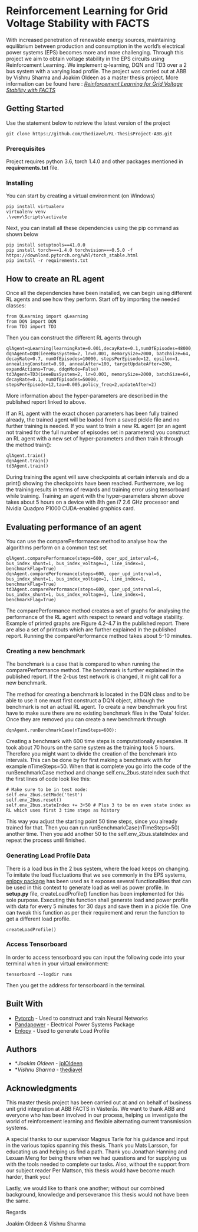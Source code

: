 # Reinforcement Learning for Grid Voltage Stability with FACTS
With increased penetration of renewable energy sources, maintaining equilibrium
between production and consumption in the world’s electrical power systems
(EPS) becomes more and more challenging. Through this project we aim to obtain voltage stability
in the EPS circuits using Reinforcement Learning. We implement q-learning, DQN and TD3 over a 2 bus system with a varying load profile.
The project was carried out at ABB by Vishnu Sharma and Joakim Oldeen as a master thesis project. More information
 can be found here : *[Reinforcement Learning for Grid Voltage Stability with FACTS](http://uu.diva-portal.org/smash/record.jsf?pid=diva2%3A1447070&dswid=-4746)*

## Getting Started

Use the statement below to retrieve the latest version of the project 
  ```
git clone https://github.com/thediavel/RL-ThesisProject-ABB.git
```
### Prerequisites

Project requires python 3.6, torch 1.4.0 and other packages mentioned in **requirements.txt** file.


### Installing
You can start by creating a virtual environment (on Windows)
```
pip install virtualenv
virtualenv venv
.\venv\Scripts\activate
```
Next, you can install all these dependencies using the pip command as shown below

```
pip install setuptools==41.0.0
pip install torch===1.4.0 torchvision===0.5.0 -f https://download.pytorch.org/whl/torch_stable.html
pip install -r requirements.txt
```
## How to create an RL agent
Once all the dependencies have been installed, we can begin using different RL agents and see how they perform.
Start off by importing the needed classes:
```
from QLearning import qLearning
from DQN import DQN
from TD3 import TD3
```

Then you can construct the different RL agents through

```
qlAgent=qLearning(learningRate=0.001,decayRate=0.1,numOfEpisodes=48000,stepsPerEpisode=6,epsilon=1,annealingConstant=0.98,annealAfter=400)
dqnAgent=DQN(ieeeBusSystem=2, lr=0.001, memorySize=2000, batchSize=64, decayRate=0.7, numOfEpisodes=10000, stepsPerEpisode=12, epsilon=1, annealingConstant=0.98, annealAfter=100, targetUpdateAfter=200, expandActions=True, ddqnMode=False)
td3Agent=TD3(ieeeBusSystem=2, lr=0.001, memorySize=2000, batchSize=64,  decayRate=0.1, numOfEpisodes=50000, stepsPerEpisode=12,tau=0.005,policy_freq=2,updateAfter=2)
```
More information about the hyper-parameters are described in the published report linked to above.


If an RL agent with the exact chosen parameters has been fully trained already, the trained agent will be loaded from a saved pickle file and no further training is needed.
If you want to train a new RL agent (or an agent not trained for the full number of episodes set in parameters) you construct an RL agent with a new set of hyper-parameters and then train it through the method train():
```
qlAgent.train()
dqnAgent.train()
td3Agent.train()
```
During training the agent will save checkpoints at certain intervals and do a print() showing the checkpoints have been reached. Furthermore, we log the training results in terms of rewards and training error using tensorboard while training.
Training an agent with the hyper-parameters shown above takes about 5 hours on a device with 8th gen i7 2.6 GHz processor and Nvidia Quadpro P1000 CUDA-enabled graphics card.


## Evaluating performance of an agent
You can use the comparePerformance method to analyse how the algorithms perform on a common test set
```
qlAgent.comparePerformance(steps=600, oper_upd_interval=6, bus_index_shunt=1, bus_index_voltage=1, line_index=1, benchmarkFlag=True)
dqnAgent.comparePerformance(steps=600, oper_upd_interval=6, bus_index_shunt=1, bus_index_voltage=1, line_index=1, benchmarkFlag=True)
td3Agent.comparePerformance(steps=600, oper_upd_interval=6, bus_index_shunt=1, bus_index_voltage=1, line_index=1, benchmarkFlag=True)
```
The comparePerformance method creates a set of graphs for analysing the performance of the RL agent with respect to reward and voltage stability.
Example of printed graphs are Figure 4.2-4.7 in the published report.
There are also a set of printouts which are further explained in the published report.
Running the comparePerformance method takes about 5-10 minutes.

### Creating a new benchmark
The benchmark is a case that is compared to when running the comparePerformance method. The benchmark is further explained in the published report.
If the 2-bus test network is changed, it might call for a new benchmark.

The method for creating a benchmark is located in the DQN class and to be able to use it one must first construct a DQN object, although the benchmark is not an actual RL agent.
To create a new benchmark you first have to make sure there are no existing benchmark files in the 'Data' folder. Once they are removed you can create a new benchmark through
```
dqnAgent.runBenchmarkCase(nTimeSteps=600):
```

Creating a benchmark with 600 time steps is computationally expensive. It took about 70 hours on the same system as the training took 5 hours.
Therefore you might want to divide the creation of the benchmark into intervals. 
This can be done by for first making a benchmark with for example nTimeSteps=50. When that is complete you go into the code 
of the runBenchmarkCase method and change self.env_2bus.stateIndex such that the first lines of code look like this:

```
# Make sure to be in test mode:
self.env_2bus.setMode('test')
self.env_2bus.reset()
self.env_2bus.stateIndex += 3+50 # Plus 3 to be on even state index as RL which uses first 3 time steps as history
````

This way you adjust the starting point 50 time steps, since you already trained for that.
Then you can run runBenchmarkCase(nTimeSteps=50) another time. Then you add another 50 to the self.env_2bus.stateIndex and repeat the process until finished.

### Generating Load Profile Data

There is a load bus in the 2 bus system, where the load keeps on changing. To imitate the load fluctuations that we see commonly in the EPS systems, [enlopy package](https://enlopy.readthedocs.io/en/latest/) has been used as it exposes several functionalities that can be used in this context to generate load as well as power profile. In **setup.py** file, createLoadProfile() function has been implemented for this sole purpose. Executing this function shall generate load and power profile with data for every 5 minutes for 30 days and save them in a pickle file. One can tweak this function as per their requirement and rerun the function to get a different load profile.
```
createLoadProfile()
```

### Access Tensorboard
In order to access tensorboard you can input the following code into your terminal when in your virtual environment:

```
tensorboard --logdir runs
```

Then you get the address for tensorboard in the terminal. 


## Built With

* [Pytorch](https://pytorch.org/) - Used to construct and train Neural Networks
* [Pandapower](https://www.pandapower.org/) - Electrical Power Systems Package
* [Enlopy](https://enlopy.readthedocs.io/en/latest/) - Used to generate Load Profile



## Authors

* **Joakim Oldeen*  - [jplOldeen](https://github.com/jplOldeen)
* **Vishnu Sharma*  - [thediavel](https://github.com/thediavel)

## Acknowledgments

This master thesis project has been carried out at and on
behalf of business unit grid integration at ABB FACTS in Västerås. We want
to thank ABB and everyone who has been involved in our process, helping us
investigate the world of reinforcement learning and flexible alternating current
transmission systems.

A special thanks to our supervisor Magnus Tarle for his guidance and input
in the various topics spanning this thesis. Thank you Mats Larsson, for
educating us and helping us find a path. Thank you Jonathan Hanning and
Lexuan Meng for being there when we had questions and for supplying us
with the tools needed to complete our tasks. Also, without the support from
our subject reader Per Mattson, this thesis would have become much harder,
thank you!

Lastly, we would like to thank one another; without our combined background,
knowledge and perseverance this thesis would not have been the same.

Regards

Joakim Oldeen & Vishnu Sharma

